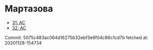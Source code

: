# Мартазова
- [31: AC](31.md)
- [32: AC](32.md)

Commit: 5075c483ac064d16275b32ebf3e6f04c86c1cd7b
 fetched at: 20201128-154734
